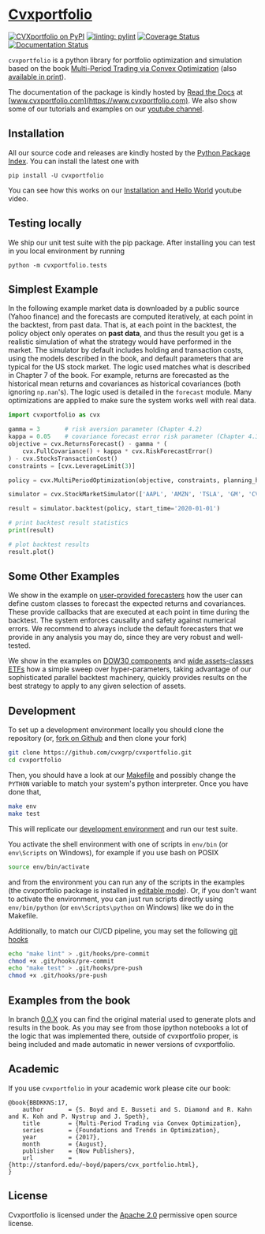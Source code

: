 # [Cvxportfolio](https://www.cvxportfolio.com)

[![CVXportfolio on PyPI](https://img.shields.io/pypi/v/cvxportfolio.svg)](https://pypi.org/project/cvxportfolio/)
[![linting: pylint](https://img.shields.io/badge/linting-pylint-yellowgreen)](https://github.com/pylint-dev/pylint)
[![Coverage Status](https://coveralls.io/repos/github/cvxgrp/cvxportfolio/badge.svg?branch=master)](https://coveralls.io/github/cvxgrp/cvxportfolio?branch=master)
[![Documentation Status](https://readthedocs.org/projects/cvxportfolio/badge/?version=latest)](https://cvxportfolio.readthedocs.io/en/latest/?badge=latest)



`cvxportfolio` is a python library for portfolio optimization and simulation
based on the book [Multi-Period Trading via Convex Optimization](https://web.stanford.edu/~boyd/papers/pdf/cvx_portfolio.pdf)
(also [available in print](https://www.amazon.com/Multi-Period-Trading-Convex-Optimization-Foundations/dp/1680833286/)).

The documentation of the package is kindly hosted by [Read the Docs](https://readthedocs.org) at [www.cvxportfolio.com](https://www.cvxportfolio.com). We also show some of our tutorials and examples on our
[youtube channel](https://www.youtube.com/@Cvxportfolio).


Installation
------------
All our source code and releases are kindly hosted by the [Python Package Index](https://pypi.org). You can install the latest one with

```
pip install -U cvxportfolio
```
You can see how this works on our [Installation and Hello World](https://youtu.be/1ThOKEu371M) youtube video.

Testing locally
------------
We ship our unit test suite with the pip package. After installing you can test in you local environment by running

```
python -m cvxportfolio.tests
```


Simplest Example
----------------
In the following example market data is downloaded by a public source
(Yahoo finance) and the forecasts are computed iteratively, at each point in the backtest, from past data. 
That is, at each point in the backtest,
the policy object only operates on **past data**, and thus the result you get is a realistic simulation of what the strategy would have performed in the market.
The simulator by default includes holding and transaction costs, using the models described in the book, and default parameters that are typical for the US stock market.
The logic used
matches what is described in Chapter 7 of the book. For example, returns are forecasted as the historical mean returns 
and covariances as historical covariances (both ignoring `np.nan`'s). The logic used is detailed in the `forecast` module. Many optimizations
are applied to make sure the system works well with real data. 


```python
import cvxportfolio as cvx

gamma = 3       # risk aversion parameter (Chapter 4.2)
kappa = 0.05    # covariance forecast error risk parameter (Chapter 4.3)
objective = cvx.ReturnsForecast() - gamma * (
	cvx.FullCovariance() + kappa * cvx.RiskForecastError()
) - cvx.StocksTransactionCost()
constraints = [cvx.LeverageLimit(3)]

policy = cvx.MultiPeriodOptimization(objective, constraints, planning_horizon=2)

simulator = cvx.StockMarketSimulator(['AAPL', 'AMZN', 'TSLA', 'GM', 'CVX', 'NKE'])

result = simulator.backtest(policy, start_time='2020-01-01')

# print backtest result statistics
print(result)

# plot backtest results
result.plot()
```

Some Other Examples
-------------------
We show in the example on [user-provided forecasters](https://github.com/cvxgrp/cvxportfolio/blob/master/examples/user_provided_forecasters.py) how the user can define custom classes to forecast
the expected returns and covariances. These provide callbacks that are
executed at each point in time during the backtest. The system enforces 
causality and safety against numerical errors. 
We recommend to always include 
the default forecasters that we provide in any analysis you may do, 
since they are very robust and well-tested. 

We show in the examples on [DOW30 components](https://github.com/cvxgrp/cvxportfolio/blob/master/examples/dow30_example.py) and [wide assets-classes ETFs](https://github.com/cvxgrp/cvxportfolio/blob/master/examples/etfs_example.py) how a
simple sweep over hyper-parameters, taking advantage of our sophisticated parallel backtest machinery, quickly provides results on the best strategy
to apply to any given selection of assets.


Development
-----------
To set up a development environment locally you should clone
the repository (or,
[fork on Github](https://docs.github.com/en/get-started/quickstart/fork-a-repo)
and then clone your fork)

```bash
git clone https://github.com/cvxgrp/cvxportfolio.git
cd cvxportfolio
```

Then, you should have a look at our
[Makefile](https://www.gnu.org/software/make/manual/make.html#Introduction)
and possibly change the `PYTHON` variable to match your system's python
interpreter. Once you have done that,

```bash
make env
make test
```

This will replicate our [development environment](https://docs.python.org/3/library/venv.html)
and run our test suite.

You activate the shell environment with one of scripts in `env/bin`
(or `env\Scripts` on Windows), for example if you use bash on POSIX

```bash
source env/bin/activate
```
and from the environment you can run any of the scripts in the examples
(the cvxportfolio package is installed in
[editable mode](https://setuptools.pypa.io/en/latest/userguide/development_mode.html)).
Or, if you don't want to activate the environment, you can just run scripts
directly using `env/bin/python` (or `env\Scripts\python` on Windows)
like we do in the Makefile.

Additionally, to match our CI/CD pipeline, you may set the following
[git hooks](https://git-scm.com/docs/githooks)

```bash
echo "make lint" > .git/hooks/pre-commit
chmod +x .git/hooks/pre-commit
echo "make test" > .git/hooks/pre-push
chmod +x .git/hooks/pre-push
```

Examples from the book
----------------------
In branch [0.0.X](https://github.com/cvxgrp/cvxportfolio/tree/0.0.X) you can find the original material used to generate plots
and results in the book. As you may see from those
ipython notebooks a lot of the logic that was implemented there, outside of cvxportfolio proper, is being included and made automatic
in newer versions of cvxportfolio. 


Academic
------------

If you use `cvxportfolio` in your academic work please cite our book:
```
@book{BBDKKNS:17,
    author       = {S. Boyd and E. Busseti and S. Diamond and R. Kahn and K. Koh and P. Nystrup and J. Speth},
    title        = {Multi-Period Trading via Convex Optimization},
    series       = {Foundations and Trends in Optimization},
    year         = {2017},
    month        = {August},
    publisher    = {Now Publishers},
    url          = {http://stanford.edu/~boyd/papers/cvx_portfolio.html},
}
```


License
------------

Cvxportfolio is licensed under the [Apache 2.0](http://www.apache.org/licenses/) permissive
open source license.


